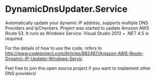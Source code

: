 # DynamicDnsUpdater.Service
Automatically update your dynamic IP address, supports multiple DNS Providers and IpCheckers. Project was started to update Amazon AWS Route 53. It runs as Windows Service.  Visual Studio 2013 + .NET 4.5 is required. 


For the details of how to use the code, refers to http://www.codeproject.com/Articles/882487/Amazon-AWS-Route-Dynamic-IP-Updater-Windows-Servic

Feel free to join this open source project if you want to implement other DNS providers! 
